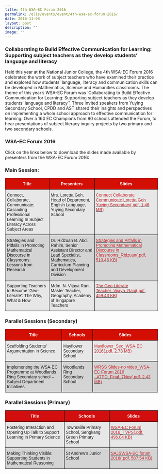 ```yaml
---
title: 4th WSA—EC Forum 2016
permalink: /elis/events/event/4th-wsa-ec-forum-2016/
date: 2016-11-08
layout: post
description: ""
image: ""
---
```

### Collaborating to Build Effective Communication for Learning: Supporting subject teachers as they develop students’ language and literacy


Held this year at the National Junior College, the 4th WSA-EC Forum 2016 celebrated the work of subject teachers who have examined their practice and explored how students’ language, literacy and communication skills can be developed in Mathematics, Science and Humanities classrooms. The theme of this year’s WSA-EC Forum was ‘Collaborating to Build Effective Communication for Learning: Supporting subject teachers as they develop students’ language and literacy’’. Three invited speakers from Yuying Secondary School, CPDD and AST shared their insights and perspectives on implementing a whole school approach to effective communication for learning. Over a 160 EC Champions from 80 schools attended the Forum, to hear presentations of subject literacy inquiry projects by two primary and two secondary schools.

### WSA-EC Forum 2016

Click on the links below to download the slides made available by presenters from the WSA-EC Forum 2016:

### Main Session:

<style type="text/css">
.tg  {border-collapse:collapse;border-spacing:0;}
.tg td{border-color:black;border-style:solid;border-width:1px;font-family:Arial, sans-serif;font-size:14px;
  overflow:hidden;padding:10px 5px;word-break:normal;}
.tg th{border-color:black;border-style:solid;border-width:1px;font-family:Arial, sans-serif;font-size:14px;
  font-weight:normal;overflow:hidden;padding:10px 5px;word-break:normal;}
.tg .tg-janw{background-color:#d30e03;color:#FFF;font-weight:bold;text-align:center;vertical-align:middle}
.tg .tg-dewj{background-color:#E7E7E7;color:#CA2126;text-align:left;text-decoration:underline;vertical-align:top}
.tg .tg-ag2m{background-color:#E7E7E7;text-align:left;vertical-align:top}
.tg .tg-rfng{background-color:#D4D4D4;text-align:left;vertical-align:top}
.tg .tg-rhd3{background-color:#D4D4D4;color:#CA2126;text-align:left;text-decoration:underline;vertical-align:top}
</style>
<table class="tg">
<thead>
  <tr>
    <th class="tg-janw"><span style="font-weight:600;color:#FFF">Title</span></th>
    <th class="tg-janw"><span style="font-weight:600;color:#FFF">Presenters</span></th>
    <th class="tg-janw"><span style="font-weight:600;color:#FFF">Slides</span></th>
  </tr>
</thead>
<tbody>
  <tr>
    <td class="tg-ag2m">Connect, Collaborate, Communicate: Cascading Professional Learning In Subject Literacy Across Subject Areas</td>
    <td class="tg-ag2m">Mrs. Loretta Goh, Head of Department, English Language, Yuying Secondary School</td>
    <td class="tg-dewj"><a href="/files/connect-collaborate-communicate-loretta-goh-yuying-secondary.pdf"><span style="color:#CA2126;background-color:transparent">Connect Collaborate Communicate Loretta Goh Yuying Secondary(.pdf, 1.46 MB)</span></a></td>
  </tr>
  <tr>
    <td class="tg-rfng">Strategies and Pitfalls in Promoting Mathematical Discourse in Classrooms: Lessons from Research</td>
    <td class="tg-rfng">Dr. Ridzuan B. Abd. Rahim, Senior Assistant Director and Lead Specialist, Mathematics, Curriculum Planning and Development Division</td>
    <td class="tg-rhd3"><a href="/files/strategies-and-pitfalls-in-promoting-mathematical-discourse-in-classrooms_ridzuan.pdf"><span style="color:#CA2126;background-color:transparent">Strategies and Pitfalls in Promoting Mathematical Discourse in Classrooms_Ridzuan(.pdf, 510.46 KB)</span></a></td>
  </tr>
  <tr>
    <td class="tg-ag2m">Supporting Teachers to Become ‘Geo-Literate’: The Why, What &amp; How</td>
    <td class="tg-ag2m">Mdm. N. Vijaya Rani, Master Teacher, Geography, Academy of Singapore Teachers</td>
    <td class="tg-dewj"><a href="/files/the-geo-literate-teacher_vijaya_rani.pdf"><span style="color:#CA2126;background-color:transparent">The Geo-Literate Teacher_Vijaya_Rani(.pdf, 459.43 KB)</span></a></td>
  </tr>
</tbody>
</table>

### Parallel Sessions (Secondary)

<style type="text/css">
.tg  {border-collapse:collapse;border-spacing:0;}
.tg td{border-color:black;border-style:solid;border-width:1px;font-family:Arial, sans-serif;font-size:14px;
  overflow:hidden;padding:10px 5px;word-break:normal;}
.tg th{border-color:black;border-style:solid;border-width:1px;font-family:Arial, sans-serif;font-size:14px;
  font-weight:normal;overflow:hidden;padding:10px 5px;word-break:normal;}
.tg .tg-janw{background-color:#d30e03;color:#FFF;font-weight:bold;text-align:center;vertical-align:middle}
.tg .tg-dewj{background-color:#E7E7E7;color:#CA2126;text-align:left;text-decoration:underline;vertical-align:top}
.tg .tg-ag2m{background-color:#E7E7E7;text-align:left;vertical-align:top}
.tg .tg-rfng{background-color:#D4D4D4;text-align:left;vertical-align:top}
.tg .tg-rhd3{background-color:#D4D4D4;color:#CA2126;text-align:left;text-decoration:underline;vertical-align:top}
</style>
<table class="tg">
<thead>
  <tr>
    <th class="tg-janw"><span style="font-weight:600;color:#FFF">Title</span></th>
    <th class="tg-janw"><span style="font-weight:600;color:#FFF">Schools</span></th>
    <th class="tg-janw"><span style="font-weight:600;color:#FFF">Slides</span></th>
  </tr>
</thead>
<tbody>
  <tr>
    <td class="tg-ag2m">Scaffolding Students’ Argumentation in Science</td>
    <td class="tg-ag2m">Mayflower Secondary School</td>
    <td class="tg-dewj"><a href="/files/mayflower_sec_wsa-ec-2016.pdf"><span style="color:#CA2126;background-color:transparent">Mayflower_Sec_WSA-EC 2016(.pdf, 2.73 MB)</span></a></td>
  </tr>
  <tr>
    <td class="tg-rfng">Implementing the WSA-EC Programme at Woodlands Ring Secondary school –Subject Department Initiatives</td>
    <td class="tg-rfng">Woodlands Ring Secondary School</td>
    <td class="tg-rhd3"><a href="/files/wrss-slides-no-video_wsa-ec-forum-2016-_atpd_final_7nov.pdf"><span style="color:#CA2126;background-color:transparent">WRSS Slides-no video_WSA-EC Forum 2016 _ATPD_Final_7Nov(.pdf, 2.43 MB)</span></a></td>
  </tr>
</tbody>
</table>

### Parallel Sessions (Primary)

<style type="text/css">
.tg  {border-collapse:collapse;border-spacing:0;}
.tg td{border-color:black;border-style:solid;border-width:1px;font-family:Arial, sans-serif;font-size:14px;
  overflow:hidden;padding:10px 5px;word-break:normal;}
.tg th{border-color:black;border-style:solid;border-width:1px;font-family:Arial, sans-serif;font-size:14px;
  font-weight:normal;overflow:hidden;padding:10px 5px;word-break:normal;}
.tg .tg-dewj{background-color:#E7E7E7;color:#CA2126;text-align:left;text-decoration:underline;vertical-align:top}
.tg .tg-ag2m{background-color:#E7E7E7;text-align:left;vertical-align:top}
.tg .tg-vjg6{background-color:#d30e0e;color:#FFF;font-weight:bold;text-align:center;vertical-align:middle}
.tg .tg-rfng{background-color:#D4D4D4;text-align:left;vertical-align:top}
.tg .tg-rhd3{background-color:#D4D4D4;color:#CA2126;text-align:left;text-decoration:underline;vertical-align:top}
</style>
<table class="tg">
<thead>
  <tr>
    <th class="tg-vjg6"><span style="font-weight:600;color:#FFF">Title</span></th>
    <th class="tg-vjg6"><span style="font-weight:600;color:#FFF">Schools</span></th>
    <th class="tg-vjg6"><span style="font-weight:600;color:#FFF">Slides</span></th>
  </tr>
</thead>
<tbody>
  <tr>
    <td class="tg-ag2m">Fostering Interaction and Opening Up Talk to Support Learning in Primary Science</td>
    <td class="tg-ag2m">Townsville Primary School, Sengkang Green Primary School</td>
    <td class="tg-dewj"><a href="/files/wsa-ec-forum-2016_tvps.pdf"><span style="color:#CA2126;background-color:transparent">WSA-EC Forum 2016_TVPS(.pdf, 496.04 KB)</span></a></td>
  </tr>
  <tr>
    <td class="tg-rfng">Making Thinking Visible: Supporting Students in Mathematical Reasoning</td>
    <td class="tg-rfng">St Andrew’s Junior School</td>
    <td class="tg-rhd3"><a href="/files/sajswsa-ec-forum-2016.pdf"><span style="color:#CA2126;background-color:transparent">SAJSWSA-EC forum 2016(.pdf, 587.54 KB)</span></a></td>
  </tr>
</tbody>
</table>